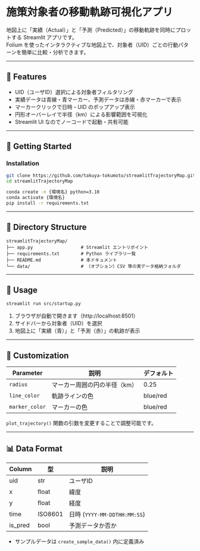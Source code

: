 
# 施策対象者の移動軌跡可視化アプリ

地図上に「実績（Actual）」と「予測（Predicted）」の移動軌跡を同時にプロットする Streamlit アプリです。  
Folium を使ったインタラクティブな地図上で、対象者（UID）ごとの行動パターンを簡単に比較・分析できます。

---

## 📝 Features

- UID（ユーザID）選択による対象者フィルタリング  
- 実績データは青線・青マーカー、予測データは赤線・赤マーカーで表示  
- マーカークリックで日時・UID のポップアップ表示  
- 円形オーバーレイで半径（km）による影響範囲を可視化  
- Streamlit UI なのでノーコードで起動・共有可能  

---

## 🚀 Getting Started

### Installation

```bash
git clone https://github.com/takuya-tokumoto/streamlitTrajectoryMap.git
cd streamlitTrajectoryMap
```

```bash
conda create -n {環境名} python=3.10
conda activate {環境名}
pip install -r requirements.txt

```

---

## 📂 Directory Structure

```
streamlitTrajectoryMap/
├── app.py                  # Streamlit エントリポイント
├── requirements.txt        # Python ライブラリ一覧
├── README.md               # 本ドキュメント
└── data/                   # （オプション）CSV 等の実データ格納フォルダ
```

---

## 🎯 Usage

```bash
streamlit run src/startup.py
```

1. ブラウザが自動で開きます（http://localhost:8501）  
2. サイドバーから対象者（UID）を選択  
3. 地図上に「実績（青）」と「予測（赤）」の軌跡が表示  

---

## 🔧 Customization

| Parameter     | 説明                           | デフォルト |
|---------------|--------------------------------|------------|
| `radius`      | マーカー周囲の円の半径（km）    | 0.25       |
| `line_color`  | 軌跡ラインの色                 | blue/red   |
| `marker_color`| マーカーの色                   | blue/red   |

`plot_trajectory()` 関数の引数を変更することで調整可能です。

---

## 📊 Data Format

| Column | 型      | 説明                              |
|--------|---------|-----------------------------------|
| uid    | str     | ユーザID                          |
| x      | float   | 緯度                              |
| y      | float   | 経度                              |
| time   | ISO8601 | 日時 (`YYYY-MM-DDTHH:MM:SS`)       |
| is_pred| bool    | 予測データか否か                  |

- サンプルデータは `create_sample_data()` 内に定義済み
